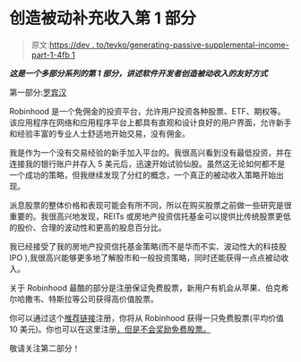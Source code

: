 # 创造被动补充收入第 1 部分

> 原文:[https://dev . to/tevko/generating-passive-supplemental-income-part-1-4fb 1](https://dev.to/tevko/generating-passive-supplemental-income-part-1-4fb1)

***这是一个多部分系列的第 1 部分，讲述软件开发者创造被动收入的友好方式***

第一部分:[罗宾汉](https://share.robinhood.com/timothe535)

Robinhood 是一个免佣金的投资平台，允许用户投资各种股票、ETF、期权等。该应用程序在网络和应用程序平台上都具有直观和设计良好的用户界面，允许新手和经验丰富的专业人士舒适地开始交易，没有佣金。

我是作为一个没有交易经验的新手加入平台的。我很高兴看到没有最低投资，并在连接我的银行账户并存入 5 美元后，迅速开始试验仙股。虽然这无论如何都不是一个成功的策略，但我继续发现了分红的概念，一个真正的被动收入策略开始出现。

派息股票的整体价格和表现可能会有所不同，所以在购买股票之前做一些研究是很重要的。我很高兴地发现，REITs 或房地产投资信托基金可以提供比传统股票更低的股价、合理的波动性和更高的股息百分比。

我已经接受了我的房地产投资信托基金策略(而不是华而不实、波动性大的科技股 IPO ),我很高兴能够更多地了解股市和一般投资策略，同时还能获得一点点被动收入。

关于 Robinhood 最酷的部分是注册保证免费股票，新用户有机会从苹果、伯克希尔哈撒韦、特斯拉等公司获得高价值股票。

你可以通过这个[推荐链接](https://share.robinhood.com/timothe535)注册，你将从 Robinhood 获得一只免费股票(平均价值 10 美元)。你也可以在这里注册[，但是不会奖励免费股票。](https://signup.robinhood.com/)

敬请关注第二部分！